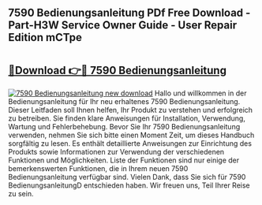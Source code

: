 ## 7590 Bedienungsanleitung PDf Free Download - Part-H3W Service Owner Guide - User Repair Edition mCTpe

# <h2><a href="http://df4xy31.blite.top/?on=7590+Bedienungsanleitung">🔗Download 👉🔴 7590 Bedienungsanleitung</a></h2>

[![7590 Bedienungsanleitung new download](https://i.imgur.com/lujVjoI.png)](http://df4xy31.blite.top/?on=7590+Bedienungsanleitung)
Hallo und willkommen in der Bedienungsanleitung für Ihr neu erhaltenes 7590 Bedienungsanleitung. Dieser Leitfaden soll Ihnen helfen, Ihr Produkt zu verstehen und erfolgreich zu betreiben. Sie finden klare Anweisungen für Installation, Verwendung, Wartung und Fehlerbehebung. Bevor Sie Ihr 7590 Bedienungsanleitung verwenden, nehmen Sie sich bitte einen Moment Zeit, um dieses Handbuch sorgfältig zu lesen. Es enthält detaillierte Anweisungen zur Einrichtung des Produkts sowie Informationen zur Verwendung der verschiedenen Funktionen und Möglichkeiten. Liste der Funktionen sind nur einige der bemerkenswerten Funktionen, die in Ihrem neuen 7590 Bedienungsanleitung verfügbar sind. Vielen Dank, dass Sie sich für 7590 BedienungsanleitungD entschieden haben. Wir freuen uns, Teil Ihrer Reise zu sein.
